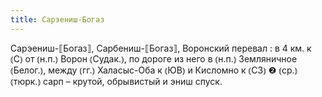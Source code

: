 ```yaml
---
title: Сарэениш-Богаз
---
```


Сарэениш-⟦Богаз⟧, Сарбениш-⟦Богаз⟧, Воронский перевал
: в 4 км. к ⦅С⦆ от ⦅н.п.⦆ Ворон ⦅Судак.⦆, по дороге из него в ⦅н.п.⦆ Земляничное ⦅Белог.⦆, между ⦅гг.⦆ Халасыс-Оба к ⦅ЮВ⦆ и Кисломно к ⦅СЗ⦆ ❷ ⦅ср.⦆ ⦅тюрк.⦆ сарп – крутой, обрывистый и эниш спуск.

